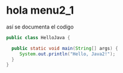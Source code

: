 # hola menu2_1

así se documenta el codigo

```java 
public class HelloJava {

  public static void main(String[] args) {
     System.out.println("Hello, Java2!");
  }
}

```